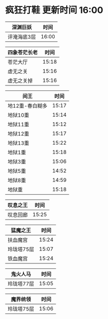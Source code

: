 # 疯狂打鞋 更新时间 16:00

| 深渊巨妖   | 时间    |
|--------|-------|
| 评淹海底3层 | 16:00 |

| 四象苍茫长老   | 时间    |
|--------|-------|
| 苍茫大厅 | 15:18 |
| 虚无之关 | 15:16 |
| 虚无之关掉 | 15:16 |

| 间王   | 时间    |
|--------|-------|
| 地12重-春白糊多 | 15:17 |
| 地狱10重 | 15:14 |
| 地狱11重 | 15:12 |
| 地狱12重 | 15:17 |
| 地狱13重 | 15:22 |
| 地狱1重 | 15:18 |
| 地狱3重 | 15:06 |
| 地狱5重 | 14:52 |
| 地狱8重 | 14:59 |
| 地狱重 | 15:18 |

| 叹息之王   | 时间    |
|--------|-------|
| 叹息回廊 | 15:25 |

| 猛魔之王   | 时间    |
|--------|-------|
| 扶血魔宫 | 15:24 |
| 玲珑塔75层 | 15:07 |
| 铁血魔宫 | 15:24 |

| 鬼火人马   | 时间    |
|--------|-------|
| 玲珑塔77层 | 15:05 |

| 魔界统领   | 时间    |
|--------|-------|
| 玲珑塔75层 | 15:06 |
